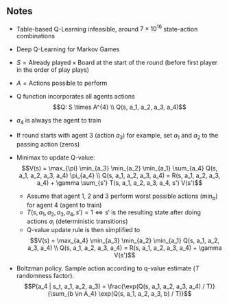 ## Notes

* Table-based Q-Learning infeasible, around $7 \times 10^{16}$ state-action combinations
* Deep Q-Learning for Markov Games
* $S = \textrm{Already played} \times \textrm{Board}$ at the start of the round (before first player in the order of play plays)
* $A = \textrm{Actions possible to perform}$
* Q function incorporates all agents actions 
$$Q: S \times A^{4} \\ Q(s, a_1, a_2, a_3, a_4)$$
* $a_4$ is always the agent to train
* If round starts with agent 3 (action $a_3$) for example, set $a_1$ and $a_2$ to the passing action (zeros)
* Minimax to update Q-value: 
$$V(s) = \max_{\pi} \min_{a_3} \min_{a_2} \min_{a_1} \sum_{a_4} Q(s, a_1, a_2, a_3, a_4) \pi_{a_4} \\ Q(s, a_1, a_2, a_3, a_4) = R(s, a_1, a_2, a_3, a_4) + \gamma \sum_{s'} T(s, a_1, a_2, a_3, a_4, s') V(s')$$
    * Assume that agent 1, 2 and 3 perform worst possible actions ($\min_a$) for agent 4 (agent to train)
    * $T(s, a_1, a_2, a_3, a_4, s') = 1 \Leftrightarrow s'$ is the resulting state after doing actions $a_i$ (deterministic transitions)
    * Q-value update rule is then simplified to
$$V(s) = \max_{a_4} \min_{a_3} \min_{a_2} \min_{a_1} Q(s, a_1, a_2, a_3, a_4) \\ Q(s, a_1, a_2, a_3, a_4) = R(s, a_1, a_2, a_3, a_4) + \gamma V(s')$$

* Boltzman policy. Sample action according to q-value estimate ($T$ randomness factor).
$$P(a_4 | s_t, a_1, a_2, a_3) = \frac{\exp(Q(s, a_1, a_2, a_3, a_4) / T)}{\sum_{b \in A_4} \exp(Q(s, a_1, a_2, a_3, b) / T)}$$
